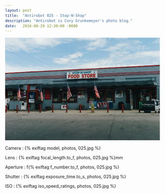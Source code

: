 ```yaml
---
layout: post
title:  "Antirobot 025 - Stop-N-Shop"
description: "Antirobot is Cory Grunkemeyer's photo blog."
date:   2016-08-29 12:30:00 -0600
---
```


![025 - Stop-N-Shop](/photos/025.jpg)

Camera
: {% exiftag model, photos, 025.jpg %}

Lens
: {% exiftag focal_length.to_f, photos, 025.jpg %}mm

Aperture
: f{% exiftag f_number.to_f, photos, 025.jpg %}

Shutter
: {% exiftag exposure_time.to_s, photos, 025.jpg %}

ISO
: {% exiftag iso_speed_ratings, photos, 025.jpg %}
